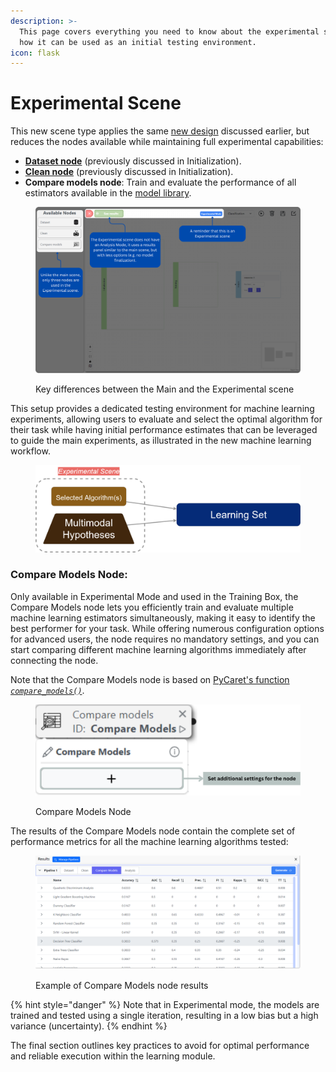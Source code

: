 ```yaml
---
description: >-
  This page covers everything you need to know about the experimental scene and
  how it can be used as an initial testing environment.
icon: flask
---
```


# Experimental Scene

This new scene type applies the same [new design](./#a-new-design-is-here) discussed earlier, but reduces the nodes available while maintaining full experimental capabilities:

* [**Dataset node**](initialization.md#dataset-node-your-experiments-starting-point) (previously discussed in Initialization).
* [**Clean node**](initialization.md#clean-node-tidy-and-transform-your-data) (previously discussed in Initialization).
* **Compare models node**: Train and evaluate the performance of all estimators available in the [model library](https://pycaret.gitbook.io/docs/get-started/functions/train#model-library).

<figure><img src="../../../.gitbook/assets/BreakdownEmptyExpScene (1).png" alt=""><figcaption><p>Key differences between the Main and the Experimental scene</p></figcaption></figure>

This setup provides a dedicated testing environment for machine learning experiments, allowing users to evaluate and select the optimal algorithm for their task while having initial performance estimates that can be leveraged to guide the main experiments, as illustrated in the new machine learning workflow.

<figure><img src="../../../.gitbook/assets/ExperimentalSceneUsageNew.png" alt=""><figcaption></figcaption></figure>

### Compare Models Node:

Only available in Experimental Mode and used in the Training Box, the Compare Models node lets you efficiently train and evaluate multiple machine learning estimators simultaneously, making it easy to identify the best performer for your task. While offering numerous configuration options for advanced users, the node requires no mandatory settings, and you can start comparing different machine learning algorithms immediately after connecting the node.

Note that the Compare Models node is based on [PyCaret's function _`compare_models()`_](https://pycaret.readthedocs.io/en/stable/api/classification.html#pycaret.classification.compare_models).

<figure><img src="../../../.gitbook/assets/BreakdownCompareModelsNode.png" alt=""><figcaption><p>Compare Models Node</p></figcaption></figure>

The results of the Compare Models node contain the complete set of performance metrics for all the machine learning algorithms tested:

<figure><img src="../../../.gitbook/assets/image (49).png" alt=""><figcaption><p>Example of Compare Models node results</p></figcaption></figure>

{% hint style="danger" %}
Note that in Experimental mode, the models are trained and tested using a single iteration, resulting in a low bias but a high variance (uncertainty).
{% endhint %}

The final section outlines key practices to avoid for optimal performance and reliable execution within the learning module.
